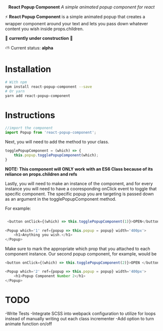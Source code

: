 <p align="center">
  <b>React Popup Component</b>
  <i>A simple animated popup component for react</i>
</p>
<p align="center">
  
:zap: **React Popup Component** is a simple animated popup that creates a wrapper component around your text and lets you pass down whatever content you wish inside props.children.

:construction: **currently under construction** :construction:

:partly_sunny: Current status: **alpha**

# Installation


```bash
# With npm
npm install react-popup-component --save
# Or yarn
yarn add react-popup-component
```


# Instructions

```js
//import the component
import Popup from 'react-popup-component';
```

Next, you will need to add the method to your class. 
```js
togglePopupComponent = (which) => {
    this.popup.togglePopupComponent(which);
}
```
**NOTE: This component will ONLY work with an ES6 Class because of its reliance on props.children and refs**

Lastly, you will need to make an instance of the component, and for every instance you will need to have a cooresponding onClick event to toggle that specific component. The specific popup you are targeting is passed down as an argument in the togglePopupComponent method.

For example:

```js

 <button onClick={(which) => this.togglePopupComponent(1)}>OPEN</button>
 
<Popup which='1' ref={popup => this.popup = popup} width='400px'>
    <h1>Anything you wish.</h1>
</Popup>
```


Make sure to mark the appropriate which prop that you attached to each component instance. Our second popup component, for example, would be 

```js
<button onClick={(which) => this.togglePopupComponent(2)}>OPEN </button>

<Popup which='2' ref={popup => this.popup = popup} width='400px'>
    <h1>Popup Component Number 2</h1>
</Popup>
```


# TODO


-Write Tests
-Integrate SCSS into webpack configuration to utilize for loops instead of manually writing out each class incrementer
-Add option to turn animate function on/off


